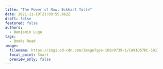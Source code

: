 ```yaml
---
title: "The Power of Now: Eckhart Tolle"
date: 2021-11-10T21:09:55.662Z
draft: false
featured: false
authors:
  - Benjamin Lugu
tags:
  - Books Read
image:
  filename: https://img1.od-cdn.com/ImageType-100/0739-1/{A91D57DC-5917-4904-B613-2747E1EAD831}Img100.jpg
  focal_point: Smart
  preview_only: false
---
```

